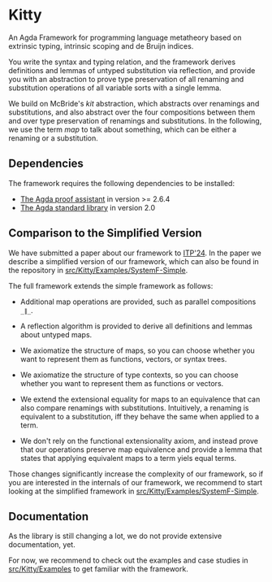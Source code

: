 # Kitty

An Agda Framework for programming language metatheory based on
extrinsic typing, intrinsic scoping and de Bruijn indices.

You write the syntax and typing relation, and the framework derives
definitions and lemmas of untyped substitution via reflection, and
provide you with an abstraction to prove type preservation of all
renaming and substitution operations of all variable sorts with a
single lemma.

We build on McBride's *kit* abstraction, which abstracts over
renamings and substitutions, and also abstract over the four
compositions between them and over type preservation of renamings and
substitutions. In the following, we use the term *map* to talk about
something, which can be either a renaming or a substitution.

## Dependencies

The framework requires the following dependencies to be installed:

-   [The Agda proof assistant](https://agda.readthedocs.io/en/latest/) in version >= 2.6.4
-   [The Agda standard library](https://github.com/agda/agda-stdlib) in version 2.0

## Comparison to the Simplified Version

We have submitted a paper about our framework to
[ITP'24](https://www.viam.science.tsu.ge/itp2024/). In the paper
we describe a simplified version of our framework, which can also be
found in the repository in
[src/Kitty/Examples/SystemF-Simple](src/Kitty/Examples/SystemF-Simple).

The full framework extends the simple framework as follows:

-   Additional map operations are provided, such as parallel
    compositions `_∥_`.

-   A reflection algorithm is provided to derive all definitions and
    lemmas about untyped maps.

-   We axiomatize the structure of maps, so you can choose
    whether you want to represent them as functions, vectors, or
    syntax trees.

-   We axiomatize the structure of type contexts, so you can choose
    whether you want to represent them as functions or vectors.

-   We extend the extensional equality for maps to an equivalence that
    can also compare renamings with substitutions. Intuitively, a
    renaming is equivalent to a substitution, iff they behave the same
    when applied to a term.

-   We don't rely on the functional extensionality axiom, and instead
    prove that our operations preserve map equivalence and provide a
    lemma that states that applying equivalent maps to a term yiels
    equal terms.

Those changes significantly increase the complexity of our framework,
so if you are interested in the internals of our framework, we
recommend to start looking at the simplified framework in
[src/Kitty/Examples/SystemF-Simple](src/Kitty/Examples/SystemF-Simple).

## Documentation

As the library is still changing a lot, we do not provide extensive
documentation, yet.

For now, we recommend to check out the examples and case studies in
[src/Kitty/Examples](src/Kitty/Examples) to get familiar with the framework.
